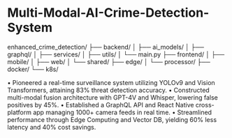 # Multi-Modal-AI-Crime-Detection-System
enhanced_crime_detection/
├── backend/
│   ├── ai_models/
│   ├── graphql/
│   ├── services/
│   ├── utils/
│   └── main.py
├── frontend/
│   ├── mobile/
│   ├── web/
│   └── shared/
├── edge/
│   └── processor/
├── docker/
└── k8s/

• Pioneered a real-time surveillance system utilizing YOLOv9 and Vision Transformers, attaining 83% threat
detection accuracy.
• Constructed multi-modal fusion architecture with GPT-4V and Whisper, lowering false positives by 45%.
• Established a GraphQL API and React Native cross-platform app managing 1000+ camera feeds in real time.
• Streamlined performance through Edge Computing and Vector DB, yielding 60% less latency and 40% cost savings.
